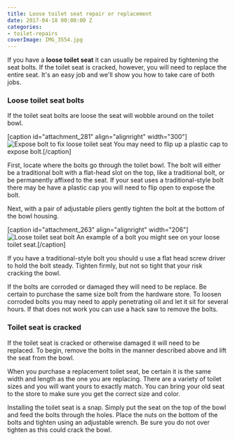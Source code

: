 ```yaml
---
title: Loose toilet seat repair or replacement
date: 2017-04-18 00:00:00 Z
categories:
- toilet-repairs
coverImage: IMG_3554.jpg
---
```


If you have a **loose toilet seat** it can usually be repaired by tightening the seat bolts. If the toilet seat is cracked, however, you will need to replace the entire seat. It's an easy job and we'll show you how to take care of both jobs.

### Loose toilet seat bolts

If the toilet seat bolts are loose the seat will wobble around on the toilet bowl.

\[caption id="attachment\_281" align="alignright" width="300"\]![Expose bolt to fix loose toilet seat](images/IMG_3571-300x221.jpg) You may need to flip up a plastic cap to expose bolt.\[/caption\]

First, locate where the bolts go through the toilet bowl. The bolt will either be a traditional bolt with a flat-head slot on the top, like a traditional bolt, or be permanently affixed to the seat. If your seat uses a traditional-style bolt there may be have a plastic cap you will need to flip open to expose the bolt.

Next, with a pair of adjustable pliers gently tighten the bolt at the bottom of the bowl housing.

\[caption id="attachment\_263" align="alignright" width="206"\]![Loose toilet seat bolt](images/IMG_3552-206x300.jpg) An example of a bolt you might see on your loose toilet seat.\[/caption\]

If you have a traditional-style bolt you should u use a flat head screw driver to hold the bolt steady. Tighten firmly, but not so tight that your risk cracking the bowl.

If the bolts are corroded or damaged they will need to be replace. Be certain to purchase the same size bolt from the hardware store. To loosen corroded bolts you may need to apply penetrating oil and let it sit for several hours. If that does not work you can use a hack saw to remove the bolts.

### Toilet seat is cracked

If the toilet seat is cracked or otherwise damaged it will need to be replaced. To begin, remove the bolts in the manner described above and lift the seat from the bowl.

When you purchase a replacement toilet seat, be certain it is the same width and length as the one you are replacing. There are a variety of toilet sizes and you will want yours to exactly match. You can bring your old seat to the store to make sure you get the correct size and color.

Installing the toilet seat is a snap. Simply put the seat on the top of the bowl and feed the bolts through the holes. Place the nuts on the bottom of the bolts and tighten using an adjustable wrench. Be sure you do not over tighten as this could crack the bowl.
